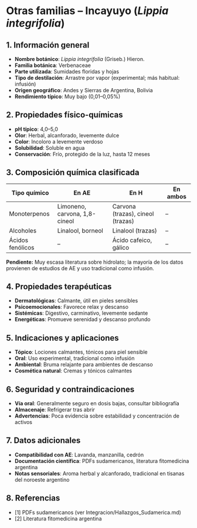# Otras familias – Incayuyo (*Lippia integrifolia*)

## 1. Información general
- **Nombre botánico**: *Lippia integrifolia* (Griseb.) Hieron.
- **Familia botánica**: Verbenaceae
- **Parte utilizada**: Sumidades floridas y hojas
- **Tipo de destilación**: Arrastre por vapor (experimental; más habitual: infusión)
- **Origen geográfico**: Andes y Sierras de Argentina, Bolivia
- **Rendimiento típico**: Muy bajo (0,01–0,05%)

## 2. Propiedades físico-químicas
- **pH típico**: 4,0–5,0
- **Olor**: Herbal, alcanforado, levemente dulce
- **Color**: Incoloro a levemente verdoso
- **Solubilidad**: Soluble en agua
- **Conservación**: Frío, protegido de la luz, hasta 12 meses

## 3. Composición química clasificada
| Tipo químico                | En AE                             | En H                               | En ambos         |
|----------------------------|-----------------------------------|-------------------------------------|------------------|
| Monoterpenos                | Limoneno, carvona, 1,8-cineol     | Carvona (trazas), cineol (trazas)   | –                |
| Alcoholes                   | Linalool, borneol                 | Linalool (trazas)                   | –                |
| Ácidos fenólicos            | –                                 | Ácido cafeico, gálico               | –                |

**Pendiente:** Muy escasa literatura sobre hidrolato; la mayoría de los datos provienen de estudios de AE y uso tradicional como infusión.

## 4. Propiedades terapéuticas
- **Dermatológicas**: Calmante, útil en pieles sensibles
- **Psicoemocionales**: Favorece relax y descanso
- **Sistémicas**: Digestivo, carminativo, levemente sedante
- **Energéticas**: Promueve serenidad y descanso profundo

## 5. Indicaciones y aplicaciones
- **Tópico**: Lociones calmantes, tónicos para piel sensible
- **Oral**: Uso experimental, tradicional como infusión
- **Ambiental**: Bruma relajante para ambientes de descanso
- **Cosmética natural**: Cremas y tónicos calmantes

## 6. Seguridad y contraindicaciones
- **Vía oral**: Generalmente seguro en dosis bajas, consultar bibliografía
- **Almacenaje**: Refrigerar tras abrir
- **Advertencias**: Poca evidencia sobre estabilidad y concentración de activos

## 7. Datos adicionales
- **Compatibilidad con AE**: Lavanda, manzanilla, cedrón
- **Documentación científica**: PDFs sudamericanos, literatura fitomedicina argentina
- **Notas sensoriales**: Aroma herbal y alcanforado, tradicional en tisanas del noroeste argentino

## 8. Referencias
- [1] PDFs sudamericanos (ver Integracion/Hallazgos_Sudamerica.md)
- [2] Literatura fitomedicina argentina

